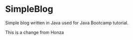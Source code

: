 # SimpleBlog
Simple blog written in Java used for Java Bootcamp tutorial.


This is a change from Honza